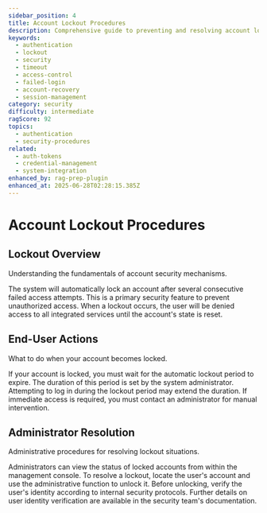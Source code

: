 ```yaml
---
sidebar_position: 4
title: Account Lockout Procedures
description: Comprehensive guide to preventing and resolving account lockouts, including timeout policies and recovery procedures
keywords:
  - authentication
  - lockout
  - security
  - timeout
  - access-control
  - failed-login
  - account-recovery
  - session-management
category: security
difficulty: intermediate
ragScore: 92
topics:
  - authentication
  - security-procedures
related:
  - auth-tokens
  - credential-management
  - system-integration
enhanced_by: rag-prep-plugin
enhanced_at: 2025-06-28T02:28:15.385Z
---
```


# Account Lockout Procedures

## Lockout Overview

Understanding the fundamentals of account security mechanisms.

The system will automatically lock an account after several consecutive failed access attempts. This is a primary security feature to prevent unauthorized access. When a lockout occurs, the user will be denied access to all integrated services until the account's state is reset.

## End-User Actions

What to do when your account becomes locked.

If your account is locked, you must wait for the automatic lockout period to expire. The duration of this period is set by the system administrator. Attempting to log in during the lockout period may extend the duration. If immediate access is required, you must contact an administrator for manual intervention.

## Administrator Resolution

Administrative procedures for resolving lockout situations.

Administrators can view the status of locked accounts from within the management console. To resolve a lockout, locate the user's account and use the administrative function to unlock it. Before unlocking, verify the user's identity according to internal security protocols. Further details on user identity verification are available in the security team's documentation.
